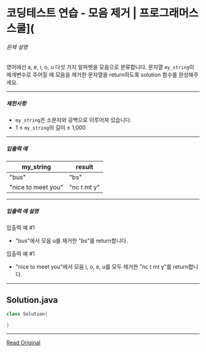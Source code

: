 # 코딩테스트 연습 - 모음 제거 | 프로그래머스 스쿨](

###### 문제 설명

영어에선 a, e, i, o, u 다섯 가지 알파벳을 모음으로 분류합니다. 문자열 `my_string`이 매개변수로 주어질 때 모음을 제거한 문자열을 return하도록 solution 함수를 완성해주세요.

---

##### 제한사항

* `my_string`은 소문자와 공백으로 이루어져 있습니다.
* 1 ≤ `my_string`의 길이 ≤ 1,000

---

##### 입출력 예

| my\_string         | result      |
| ------------------ | ----------- |
| "bus"              | "bs"        |
| "nice to meet you" | "nc t mt y" |

---

##### 입출력 예 설명

입출력 예 #1

* "bus"에서 모음 u를 제거한 "bs"를 return합니다.

입출력 예 #1

* "nice to meet you"에서 모음 i, o, e, u를 모두 제거한 "nc t mt y"를 return합니다.


---
## Solution.java

```java
class Solution{

}
```

---

[Read Original](https://school.programmers.co.kr/learn/courses/30/lessons/120849)